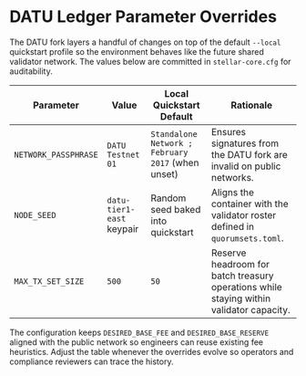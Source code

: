 # DATU Ledger Parameter Overrides

The DATU fork layers a handful of changes on top of the default
`--local` quickstart profile so the environment behaves like the future
shared validator network. The values below are committed in
`stellar-core.cfg` for auditability.

| Parameter | Value | Local Quickstart Default | Rationale |
| --------- | ----- | ----------------------- | --------- |
| `NETWORK_PASSPHRASE` | `DATU Testnet 01` | `Standalone Network ; February 2017` (when unset) | Ensures signatures from the DATU fork are invalid on public networks. |
| `NODE_SEED` | `datu-tier1-east` keypair | Random seed baked into quickstart | Aligns the container with the validator roster defined in `quorumsets.toml`. |
| `MAX_TX_SET_SIZE` | `500` | `50` | Reserve headroom for batch treasury operations while staying within validator capacity. |

The configuration keeps `DESIRED_BASE_FEE` and `DESIRED_BASE_RESERVE`
aligned with the public network so engineers can reuse existing fee
heuristics. Adjust the table whenever the overrides evolve so operators
and compliance reviewers can trace the history.
